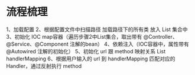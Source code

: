 # 流程梳理
1、加载配置
2、根据配置文件中扫描路径 加载路径下的所有类  放入 List 集合中
3、初始化 IOC map容器（遍历步骤2中List集合，取出带有 @Controller、@Service、@Component 注解的bean）
4、依赖注入（IOC容器中，属性带有 @Autowired 注解的初始化）
5、初始化 url 跟 method 映射关系 List<Handler> handlerMapping
6、根据用户输入的 url 到 handlerMapping 匹配对应的 Handler，通过反射执行 method
